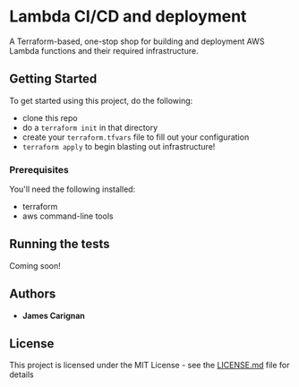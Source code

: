 # Lambda CI/CD and deployment

A Terraform-based, one-stop shop for building and deployment AWS Lambda functions and their required infrastructure. 

## Getting Started

To get started using this project, do the following:

* clone this repo
* do a `terraform init` in that directory
* create your `terraform.tfvars` file to fill out your configuration
* `terraform apply` to begin blasting out infrastructure! 

### Prerequisites

You'll need the following installed:
* terraform
* aws command-line tools

## Running the tests

Coming soon!

## Authors

* **James Carignan**

## License

This project is licensed under the MIT License - see the [LICENSE.md](LICENSE.md) file for details
